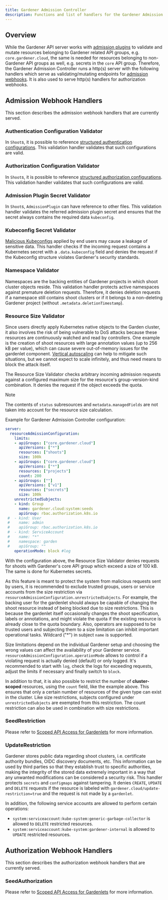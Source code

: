 ```yaml
---
title: Gardener Admission Controller
description: Functions and list of handlers for the Gardener Admission Controller
---
```


## Overview

While the Gardener API server works with [admission plugins](./apiserver-admission-plugins.md) to validate and mutate resources belonging to Gardener related API groups, e.g. `core.gardener.cloud`, the same is needed for resources belonging to non-Gardener API groups as well, e.g. secrets in the `core` API group.
Therefore, the Gardener Admission Controller runs a http(s) server with the following handlers which serve as validating/mutating endpoints for [admission webhooks](https://kubernetes.io/docs/reference/access-authn-authz/extensible-admission-controllers/).
It is also used to serve http(s) handlers for authorization webhooks.

## Admission Webhook Handlers

This section describes the admission webhook handlers that are currently served.

### Authentication Configuration Validator

In `Shoot`s, it is possible to reference [structured authentication configurations](https://kubernetes.io/blog/2024/04/25/structured-authentication-moves-to-beta).
This validation handler validates that such configurations are valid.

### Authorization Configuration Validator

In `Shoot`s, it is possible to reference [structured authorization configurations](https://kubernetes.io/blog/2024/04/26/multi-webhook-and-modular-authorization-made-much-easier).
This validation handler validates that such configurations are valid.

### Admission Plugin Secret Validator

In `Shoot`s, `AdmissionPlugin` can have reference to other files. This validation handler validates the referred admission plugin secret and ensures that the secret always contains the required data `kubeconfig`.

### Kubeconfig Secret Validator

[Malicious Kubeconfigs](https://github.com/kubernetes/kubectl/issues/697) applied by end users may cause a leakage of sensitive data.
This handler checks if the incoming request contains a Kubernetes secret with a `.data.kubeconfig` field and denies the request if the Kubeconfig structure violates Gardener's security standards.

### Namespace Validator

Namespaces are the backing entities of Gardener projects in which shoot cluster objects reside.
This validation handler protects active namespaces against premature deletion requests.
Therefore, it denies deletion requests if a namespace still contains shoot clusters or if it belongs to a non-deleting Gardener project (without `.metadata.deletionTimestamp`).

### Resource Size Validator

Since users directly apply Kubernetes native objects to the Garden cluster, it also involves the risk of being vulnerable to DoS attacks because these resources are continuously watched and read by controllers.
One example is the creation of shoot resources with large annotation values (up to 256 kB per value), which can cause severe out-of-memory issues for the gardenlet component.
[Vertical autoscaling](https://github.com/kubernetes/autoscaler/tree/master/vertical-pod-autoscaler) can help to mitigate such situations, but we cannot expect to scale infinitely, and thus need means to block the attack itself.

The Resource Size Validator checks arbitrary incoming admission requests against a configured maximum size for the resource's group-version-kind combination. It denies the request if the object exceeds the quota.

> [!NOTE]
> The contents of `status` subresources and `metadata.managedFields` are not taken into account for the resource size calculation.

Example for Gardener Admission Controller configuration:

```yaml
server:
  resourceAdmissionConfiguration:
    limits:
    - apiGroups: ["core.gardener.cloud"]
      apiVersions: ["*"]
      resources: ["shoots"]
      size: 100k
    - apiGroups: ["core.gardener.cloud"]
      apiVersions: ["*"]
      resources: ["projects"]
      count: 200
    - apiGroups: [""]
      apiVersions: ["v1"]
      resources: ["secrets"]
      size: 100k
    unrestrictedSubjects:
    - kind: Group
      name: gardener.cloud:system:seeds
      apiGroup: rbac.authorization.k8s.io
 #  - kind: User
 #    name: admin
 #    apiGroup: rbac.authorization.k8s.io
 #  - kind: ServiceAccount
 #    name: "*"
 #    namespace: garden
 #    apiGroup: ""
    operationMode: block #log
```

With the configuration above, the Resource Size Validator denies requests for shoots with Gardener's core API group which exceed a size of 100 kB. The same is done for Kubernetes secrets.

As this feature is meant to protect the system from malicious requests sent by users, it is recommended to exclude trusted groups, users or service accounts from the size restriction via `resourceAdmissionConfiguration.unrestrictedSubjects`.
For example, the backing user for the gardenlet should always be capable of changing the shoot resource instead of being blocked due to size restrictions.
This is because the gardenlet itself occasionally changes the shoot specification, labels or annotations, and might violate the quota if the existing resource is already close to the quota boundary.
Also, operators are supposed to be trusted users and subjecting them to a size limitation can inhibit important operational tasks.
Wildcard ("*") in subject `name` is supported.

Size limitations depend on the individual Gardener setup and choosing the wrong values can affect the availability of your Gardener service.
`resourceAdmissionConfiguration.operationMode` allows to control if a violating request is actually denied (default) or only logged.
It's recommended to start with `log`, check the logs for exceeding requests, adjust the limits if necessary and finally switch to `block`.

In addition to that, it is also possible to restrict the number of **cluster-scoped** resources, using the `count` field, like the example above.
This ensures that only a certain number of resources of the given type can exist in the cluster. Like size restrictions, subjects configured under `unrestrictedSubjects` are exempted from this restriction.
The count restriction can also be used in combination with size restrictions.

### SeedRestriction

Please refer to [Scoped API Access for Gardenlets](../deployment/gardenlet_api_access.md) for more information.

### UpdateRestriction

Gardener stores public data regarding shoot clusters, i.e. certificate authority bundles, OIDC discovery documents, etc.
This information can be used by third parties so that they establish trust to specific authorities, making the integrity of the stored data extremely important in a way that any unwanted modifications can be considered a security risk.
This handler protects `secrets` and `configmaps` against tampering.
It denies `CREATE`, `UPDATE` and `DELETE` requests if the resource is labeled with `gardener.cloud/update-restriction=true` and the request is not made by a `gardenlet`.

In addition, the following service accounts are allowed to perform certain operations:
- `system:serviceaccount:kube-system:generic-garbage-collector` is allowed to `DELETE` restricted resources.
- `system:serviceaccount:kube-system:gardener-internal` is allowed to `UPDATE` restricted resources.

## Authorization Webhook Handlers

This section describes the authorization webhook handlers that are currently served.

### SeedAuthorization

Please refer to [Scoped API Access for Gardenlets](../deployment/gardenlet_api_access.md) for more information.
